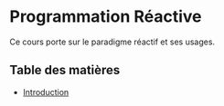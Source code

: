 # Programmation Réactive

Ce cours porte sur le paradigme réactif et ses usages.

## Table des matières

- [Introduction](reactive/INTRODUCTION_FR.md)
